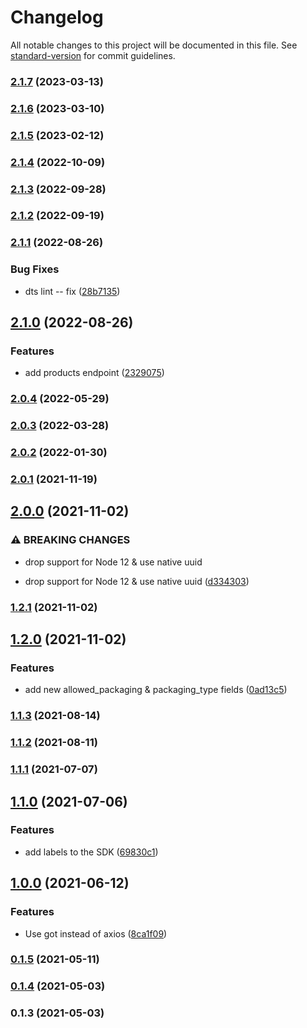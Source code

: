 # Changelog

All notable changes to this project will be documented in this file. See [standard-version](https://github.com/conventional-changelog/standard-version) for commit guidelines.

### [2.1.7](https://github.com/Gomah/sendle-node/compare/v2.1.6...v2.1.7) (2023-03-13)

### [2.1.6](https://github.com/Gomah/sendle-node/compare/v2.1.5...v2.1.6) (2023-03-10)

### [2.1.5](https://github.com/Gomah/sendle-node/compare/v2.1.4...v2.1.5) (2023-02-12)

### [2.1.4](https://github.com/Gomah/sendle-node/compare/v2.1.3...v2.1.4) (2022-10-09)

### [2.1.3](https://github.com/Gomah/sendle-node/compare/v2.1.2...v2.1.3) (2022-09-28)

### [2.1.2](https://github.com/Gomah/sendle-node/compare/v2.1.1...v2.1.2) (2022-09-19)

### [2.1.1](https://github.com/Gomah/sendle-node/compare/v2.1.0...v2.1.1) (2022-08-26)


### Bug Fixes

* dts lint -- fix ([28b7135](https://github.com/Gomah/sendle-node/commit/28b7135b41b8343075ad05e6a27e8166e0e35bf3))

## [2.1.0](https://github.com/Gomah/sendle-node/compare/v2.0.4...v2.1.0) (2022-08-26)


### Features

* add products endpoint ([2329075](https://github.com/Gomah/sendle-node/commit/2329075d994288702bc15a9100efbfc0ed117fd4))

### [2.0.4](https://github.com/Gomah/sendle-node/compare/v2.0.3...v2.0.4) (2022-05-29)

### [2.0.3](https://github.com/Gomah/sendle-node/compare/v2.0.2...v2.0.3) (2022-03-28)

### [2.0.2](https://github.com/Gomah/sendle-node/compare/v2.0.1...v2.0.2) (2022-01-30)

### [2.0.1](https://github.com/Gomah/sendle-node/compare/v2.0.0...v2.0.1) (2021-11-19)

## [2.0.0](https://github.com/Gomah/sendle-node/compare/v1.2.1...v2.0.0) (2021-11-02)


### ⚠ BREAKING CHANGES

* drop support for Node 12 & use native uuid

* drop support for Node 12 & use native uuid ([d334303](https://github.com/Gomah/sendle-node/commit/d334303b77bb15b2c7639e93288054062397e009))

### [1.2.1](https://github.com/Gomah/sendle-node/compare/v1.2.0...v1.2.1) (2021-11-02)

## [1.2.0](https://github.com/Gomah/sendle-node/compare/v1.1.3...v1.2.0) (2021-11-02)


### Features

* add new allowed_packaging & packaging_type fields ([0ad13c5](https://github.com/Gomah/sendle-node/commit/0ad13c590372b518ad970cc7c936706490c88c70))

### [1.1.3](https://github.com/Gomah/sendle-node/compare/v1.1.2...v1.1.3) (2021-08-14)

### [1.1.2](https://github.com/Gomah/sendle-node/compare/v1.1.1...v1.1.2) (2021-08-11)

### [1.1.1](https://github.com/Gomah/sendle-node/compare/v1.1.0...v1.1.1) (2021-07-07)

## [1.1.0](https://github.com/Gomah/sendle-node/compare/v1.0.0...v1.1.0) (2021-07-06)


### Features

* add labels to the SDK ([69830c1](https://github.com/Gomah/sendle-node/commit/69830c11c9976ec773b7f029036d118d9aaeebc8))

## [1.0.0](https://github.com/Gomah/sendle-node/compare/v0.1.5...v1.0.0) (2021-06-12)


### Features

* Use got instead of axios ([8ca1f09](https://github.com/Gomah/sendle-node/commit/8ca1f094616eac69827c2deea7868b40825b0f71))

### [0.1.5](https://github.com/Gomah/sendle-node/compare/v0.1.4...v0.1.5) (2021-05-11)

### [0.1.4](https://github.com/Gomah/sendle-node/compare/v0.1.3...v0.1.4) (2021-05-03)

### 0.1.3 (2021-05-03)
